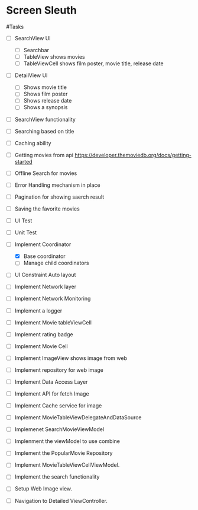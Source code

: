 # Screen Sleuth

#Tasks
- [ ] SearchView UI
    - [ ] Searchbar 
    - [ ] TableView shows movies
    - [ ] TableViewCell shows film poster, movie title, release date
- [ ] DetailView UI
    - [ ] Shows movie title
    - [ ] Shows film poster
    - [ ] Shows release date
    - [ ] Shows a synopsis
- [ ] SearchView functionality
 - [ ] Searching based on title
 
- [ ] Caching ability
- [ ] Getting movies from api https://developer.themoviedb.org/docs/getting-started 
- [ ] Offline Search for movies 
- [ ] Error Handling mechanism in place
- [ ] Pagination for showing saerch result
- [ ] Saving the favorite movies
- [ ] UI Test
- [ ] Unit Test
- [ ] Implement Coordinator
    - [x] Base coordinator
    - [ ] Manage child coordinators
- [ ] UI Constraint Auto layout
- [ ] Implement Network layer
- [ ] Implement Network Monitoring
- [ ] Implement a logger
- [ ] Implement Movie tableViewCell
- [ ] Implement rating badge
- [ ] Implement Movie Cell
- [ ] Implement ImageView shows image from web
- [ ] Implement repository for web image
- [ ] Implement Data Access Layer
- [ ] Implement API for fetch Image
- [ ] Implement Cache service for image
- [ ] Implement MovieTableViewDelegateAndDataSource
- [ ] Implemenet SearchMovieViewModel
- [ ] Implenment the viewModel to use combine
- [ ] Implement the PopularMovie Repository 
- [ ] Implement MovieTableViewCellViewModel.
- [ ] Implement the search functionality 
- [ ] Setup Web Image view.
- [ ] Navigation to Detailed ViewController.
